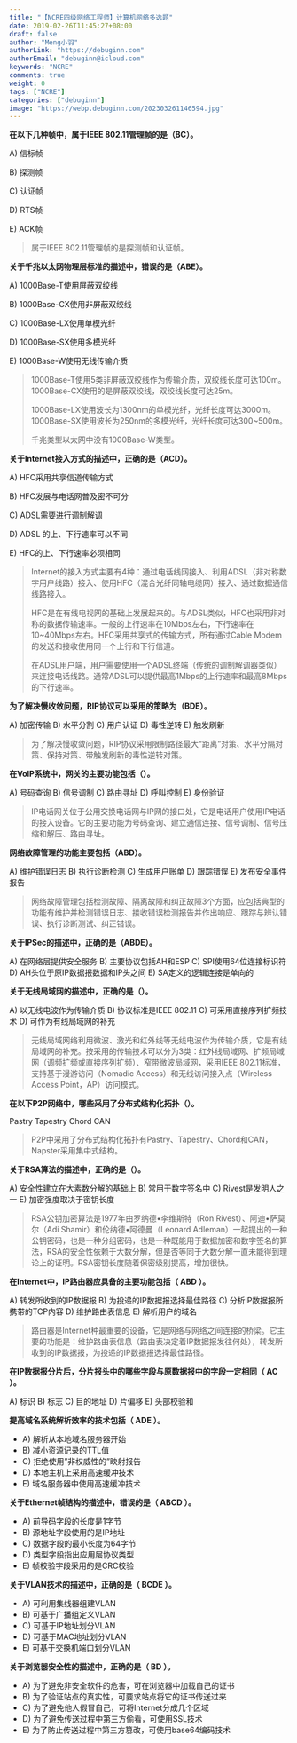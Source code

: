 ```yaml
---
title: "【NCRE四级网络工程师】计算机网络多选题"
date: 2019-02-26T11:45:27+08:00
draft: false
author: "Meng小羽"
authorLink: "https://debuginn.com"
authorEmail: "debuginn@icloud.com"
keywords: "NCRE"
comments: true
weight: 0
tags: ["NCRE"]
categories: ["debuginn"]
image: "https://webp.debuginn.com/202303261146594.jpg"
---
```


**在以下几种帧中，属于IEEE 802.11管理帧的是（BC）。**

A) 信标帧

B) 探测帧

C) 认证帧

D) RTS帧

E) ACK帧

> 属于IEEE 802.11管理帧的是探测帧和认证帧。

**关于千兆以太网物理层标准的描述中，错误的是（ABE）。**

A) 1000Base-T使用屏蔽双绞线

B) 1000Base-CX使用非屏蔽双绞线

C) 1000Base-LX使用单模光纤

D) 1000Base-SX使用多模光纤

E) 1000Base-W使用无线传输介质

> 1000Base-T使用5类非屏蔽双绞线作为传输介质，双绞线长度可达100m。1000Base-CX使用的是屏蔽双绞线，双绞线长度可达25m。
> 
> 1000Base-LX使用波长为1300nm的单模光纤，光纤长度可达3000m。1000Base-SX使用波长为250nm的多模光纤，光纤长度可达300~500m。 
> 
> 千兆类型以太网中没有1000Base-W类型。

**关于Internet接入方式的描述中，正确的是（ACD）。**

A) HFC采用共享信道传输方式

B) HFC发展与电话网普及密不可分

C) ADSL需要进行调制解调

D) ADSL
的上、下行速率可以不同

E) HFC的上、下行速率必须相同

> Internet的接入方式主要有4种：通过电话线网接入、利用ADSL（非对称数字用户线路）接入、使用HFC（混合光纤同轴电缆网）接入、通过数据通信线路接入。
> 
> HFC是在有线电视网的基础上发展起来的。与ADSL类似，HFC也采用非对称的数据传输速率。一般的上行速率在10Mbps左右，下行速率在10~40Mbps左右。HFC采用共享式的传输方式，所有通过Cable Modem的发送和接收使用同一个上行和下行信道。
> 
> 在ADSL用户端，用户需要使用一个ADSL终端（传统的调制解调器类似）来连接电话线路。通常ADSL可以提供最高1Mbps的上行速率和最高8Mbps的下行速率。

**为了解决慢收敛问题，RIP协议可以采用的策略为（BDE）。**

A) 加密传输
B) 水平分割
C) 用户认证
D) 毒性逆转
E) 触发刷新

> 为了解决慢收敛问题，RIP协议采用限制路径最大“距离”对策、水平分隔对策、保持对策、带触发刷新的毒性逆转对策。

**在VoIP系统中，网关的主要功能包括（）。**

A) 号码查询
B) 信号调制
C) 路由寻址
D) 呼叫控制
E) 身份验证
> IP电话网关位于公用交换电话网与IP网的接口处，它是电话用户使用IP电话的接入设备。它的主要功能为号码查询、建立通信连接、信号调制、信号压缩和解压、路由寻址。

**网络故障管理的功能主要包括（ABD）。**

A) 维护错误日志
B) 执行诊断检测
C) 生成用户账单
D) 跟踪错误
E) 发布安全事件报告
> 网络故障管理包括检测故障、隔离故障和纠正故障3个方面，应包括典型的功能有维护并检测错误日志、接收错误检测报告并作出响应、跟踪与辨认错误、执行诊断测试、纠正错误。

**关于IPSec的描述中，正确的是（ABDE）。**

A) 在网络层提供安全服务
B) 主要协议包括AH和ESP
C) SPI使用64位连接标识符
D) AH头位于原IP数据报数据和IP头之间
E) SA定义的逻辑连接是单向的

**关于无线局域网的描述中，正确的是（）。**

A) 以无线电波作为传输介质
B) 协议标准是IEEE 802.11
C) 可采用直接序列扩频技术
D) 可作为有线局域网的补充

> 无线局域网络利用微波、激光和红外线等无线电波作为传输介质，它是有线局域网的补充。按采用的传输技术可以分为3类：红外线局域网、扩频局域网（调频扩频或直接序列扩频）、窄带微波局域网，采用IEEE 802.11标准，支持基于漫游访问（Nomadic Access）和无线访问接入点（Wireless Access Point，AP）访问模式。

**在以下P2P网络中，哪些采用了分布式结构化拓扑（）。**

Pastry
Tapestry
Chord
CAN
> P2P中采用了分布式结构化拓扑有Pastry、Tapestry、Chord和CAN，Napster采用集中式结构。

**关于RSA算法的描述中，正确的是（）。**

A) 安全性建立在大素数分解的基础上
B) 常用于数字签名中
C) Rivest是发明人之一
E) 加密强度取决于密钥长度

> RSA公钥加密算法是1977年由罗纳德•李维斯特（Ron Rivest）、阿迪•萨莫尔（Adi Shamir）和伦纳德•阿德曼（Leonard
Adleman）一起提出的一种公钥密码，也是一种分组密码，也是一种既能用于数据加密和数字签名的算法，RSA的安全性依赖于大数分解，但是否等同于大数分解一直未能得到理论上的证明。RSA密钥长度随着保密级别提高，增加很快。

**在Internet中，IP路由器应具备的主要功能包括（ ABD  ）。**

A) 转发所收到的IP数据报
B) 为投递的IP数据报选择最佳路径
C) 分析IP数据报所携带的TCP内容
D) 维护路由表信息
E) 解析用户的域名

> 路由器是Internet种最重要的设备，它是网络与网络之间连接的桥梁。它主要的功能是：维护路由表信息（路由表决定着IP数据报发往何处），转发所收到的IP数据报，为投递的IP数据报选择最佳路径。

**在IP数据报分片后，分片报头中的哪些字段与原数据报中的字段一定相同（ AC ）。**

A) 标识
B) 标志
C) 目的地址
D) 片偏移
E) 头部校验和

**提高域名系统解析效率的技术包括（  ADE  ）。**

- A) 解析从本地域名服务器开始 
- B) 减小资源记录的TTL值 
- C) 拒绝使用”非权威性的”映射报告 
- D) 本地主机上采用高速缓冲技术 
- E) 域名服务器中使用高速缓冲技术

**关于Ethernet帧结构的描述中，错误的是（ ABCD  ）。**

- A) 前导码字段的长度是1字节 
- B) 源地址字段使用的是IP地址 
- C) 数据字段的最小长度为64字节 
- D) 类型字段指出应用层协议类型 
- E) 帧校验字段采用的是CRC校验

**关于VLAN技术的描述中，正确的是（ BCDE ）。**

- A) 可利用集线器组建VLAN 
- B) 可基于广播组定义VLAN 
- C) 可基于IP地址划分VLAN 
- D) 可基于MAC地址划分VLAN 
- E) 可基于交换机端口划分VLAN

**关于浏览器安全性的描述中，正确的是（ BD ）。**

- A) 为了避免非安全软件的危害，可在浏览器中加载自己的证书
- B) 为了验证站点的真实性，可要求站点将它的证书传送过来
- C) 为了避免他人假冒自己，可将Internet分成几个区域
- D) 为了避免传送过程中第三方偷看，可使用SSL技术
- E) 为了防止传送过程中第三方篡改，可使用base64编码技术